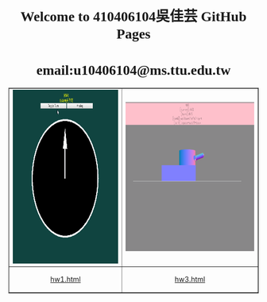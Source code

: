 <h1 align="center"><font face="Bookman Old Style">Welcome to 410406104吳佳芸 GitHub Pages</font>
</h1>
<h1 align="center"><font face="Bookman Old Style">email:u10406104@ms.ttu.edu.tw</font></h1>
<table border="1" width="100%">
	<tr>
		<td width="389">
		<img border="0" src="hw1/hw1.gif" width="389" height="350"></td>
		<td width="490">
		<img border="0" src="hw3/hw3.gif" width="490" height="300"></td>
	</tr>
	<tr>
		<td width="389">
		<p align="center">
		<a href="http://yun100125.github.io/git/hw1/hw1.html">
		hw1.html</a>
		<td width="389">
		<p align="center">
		<a href="http://yun100125.github.io/git/hw3/hw3.html">
		hw3.html</a>




